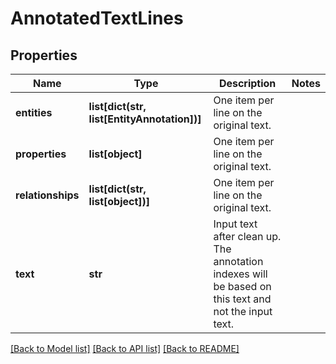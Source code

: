 # AnnotatedTextLines

## Properties
Name | Type | Description | Notes
------------ | ------------- | ------------- | -------------
**entities** | **list[dict(str, list[EntityAnnotation])]** | One item per line on the original text. | 
**properties** | **list[object]** | One item per line on the original text. | 
**relationships** | **list[dict(str, list[object])]** | One item per line on the original text. | 
**text** | **str** | Input text after clean up. The annotation indexes will be based on this text and not the input text. | 

[[Back to Model list]](../README.md#documentation-for-models) [[Back to API list]](../README.md#documentation-for-api-endpoints) [[Back to README]](../README.md)


